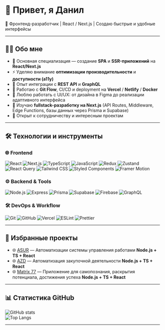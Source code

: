 # 👋 Привет, я Данил 

🚀 Фронтенд-разработчик | React / Next.js | Создаю быстрые и удобные интерфейсы  

---

## 🧑‍💻 Обо мне
- 🎯 Основная специализация — создание **SPA** и **SSR-приложений** на **React/Next.js**  
- ⚡ Уделяю внимание **оптимизации производительности** и **доступности (a11y)**  
- 🧩 Опыт интеграции с **REST API** и **GraphQL**  
- 🔄 Работаю с **Git Flow**, CI/CD и deployment на **Vercel** / **Netlify** / **Docker**  
- 🎨 Люблю работать с UI/UX: от дизайна в Figma до реализации адаптивного интерфейса  
- 🌱 Изучаю **fullstack-разработку на Next.js** (API Routes, Middleware, Edge Functions, базы данных через Prisma и Supabase)  
- 🤝 Открыт к сотрудничеству и интересным проектам  

---

## 🛠 Технологии и инструменты

### 🌐 Frontend
![React](https://img.shields.io/badge/-React-61DAFB?style=flat&logo=react&logoColor=000)
![Next.js](https://img.shields.io/badge/-Next.js-000000?style=flat&logo=next.js&logoColor=fff)
![TypeScript](https://img.shields.io/badge/-TypeScript-3178C6?style=flat&logo=typescript&logoColor=fff)
![JavaScript](https://img.shields.io/badge/-JavaScript-F7DF1E?style=flat&logo=javascript&logoColor=000)
![Redux](https://img.shields.io/badge/-Redux-764ABC?style=flat&logo=redux&logoColor=fff)
![Zustand](https://img.shields.io/badge/-Zustand-443C2D?style=flat)
![React Query](https://img.shields.io/badge/-React%20Query-FF4154?style=flat&logo=react-query&logoColor=fff)
![Tailwind CSS](https://img.shields.io/badge/-Tailwind%20CSS-38B2AC?style=flat&logo=tailwind-css&logoColor=fff)
![Styled Components](https://img.shields.io/badge/-Styled%20Components-DB7093?style=flat&logo=styled-components&logoColor=fff)
![Framer Motion](https://img.shields.io/badge/-Framer%20Motion-0055FF?style=flat&logo=framer&logoColor=fff)

### ⚙️ Backend & Tools
![Node.js](https://img.shields.io/badge/-Node.js-339933?style=flat&logo=node.js&logoColor=fff)
![Express](https://img.shields.io/badge/-Express-000000?style=flat&logo=express&logoColor=fff)
![Prisma](https://img.shields.io/badge/-Prisma-2D3748?style=flat&logo=prisma&logoColor=fff)
![Supabase](https://img.shields.io/badge/-Supabase-3ECF8E?style=flat&logo=supabase&logoColor=fff)
![Firebase](https://img.shields.io/badge/-Firebase-FFCA28?style=flat&logo=firebase&logoColor=000)
![GraphQL](https://img.shields.io/badge/-GraphQL-E10098?style=flat&logo=graphql&logoColor=fff)

### 🛠 DevOps & Workflow
![Git](https://img.shields.io/badge/-Git-F05032?style=flat&logo=git&logoColor=fff)
![GitHub](https://img.shields.io/badge/-GitHub-181717?style=flat&logo=github&logoColor=fff)
![Vercel](https://img.shields.io/badge/-Vercel-000000?style=flat&logo=vercel&logoColor=fff)
![ESLint](https://img.shields.io/badge/-ESLint-4B32C3?style=flat&logo=eslint&logoColor=fff)
![Prettier](https://img.shields.io/badge/-Prettier-F7B93E?style=flat&logo=prettier&logoColor=000)

---

## 📂 Избранные проекты
- 🌐 [ASUR](https://asur-soft.ru/) — Автоматизации системы управления работами **Node.js + TS + React**  
- 🌐 [AZD](https://azd-soft.ru/) — Автоматизация закупочной деятельности **Node.js + TS + React**  
- 🌐 [Matrix 77](https://matrix-77.com/) — Приложение для самопознания, раскрытия потенциала, достижения успеха **Node.js + TS + React**  

---

## 📊 Статистика GitHub
![GitHub stats](https://github-readme-stats.vercel.app/api?username=Wyzihaki&show_icons=true&theme=radical)  
![Top Langs](https://github-readme-stats.vercel.app/api/top-langs/?username=Wyzihaki&layout=compact&theme=radical)

---
